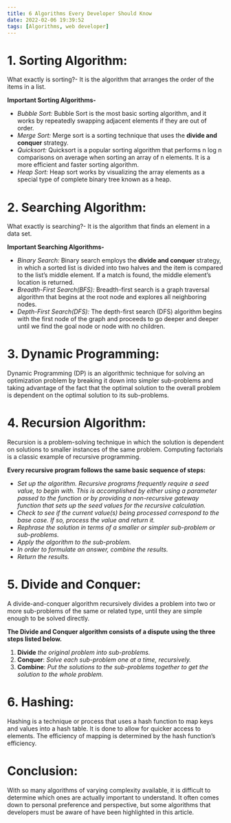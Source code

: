 ```yaml
---
title: 6 Algorithms Every Developer Should Know
date: 2022-02-06 19:39:52
tags: [Algorithms, web developer]
---
```


# 1. Sorting Algorithm:

What exactly is sorting?- It is the algorithm that arranges the order of the items in a list.

**Important Sorting Algorithms-**

- *Bubble Sort:* Bubble Sort is the most basic sorting algorithm, and it works by repeatedly swapping adjacent elements if they are out of order.
- *Merge Sort:* Merge sort is a sorting technique that uses the **divide and conquer** strategy.
- *Quicksort:* Quicksort is a popular sorting algorithm that performs n log n comparisons on average when sorting an array of n elements. It is a more efficient and faster sorting algorithm.
- *Heap Sort:* Heap sort works by visualizing the array elements as a special type of complete binary tree known as a heap.

# 2. Searching Algorithm:

What exactly is searching?- It is the algorithm that finds an element in a data set.

**Important Searching Algorithms-**

- *Binary Search:* Binary search employs the **divide and conquer** strategy, in which a sorted list is divided into two halves and the item is compared to the list’s middle element. If a match is found, the middle element’s location is returned.
- *Breadth-First Search(BFS):* Breadth-first search is a graph traversal algorithm that begins at the root node and explores all neighboring nodes.
- *Depth-First Search(DFS):* The depth-first search (DFS) algorithm begins with the first node of the graph and proceeds to go deeper and deeper until we find the goal node or node with no children.

# 3. Dynamic Programming:

Dynamic Programming (DP) is an algorithmic technique for solving an optimization problem by breaking it down into simpler sub-problems and taking advantage of the fact that the optimal solution to the overall problem is dependent on the optimal solution to its sub-problems.

# 4. Recursion Algorithm:

Recursion is a problem-solving technique in which the solution is dependent on solutions to smaller instances of the same problem. Computing factorials is a classic example of recursive programming.

**Every recursive program follows the same basic sequence of steps:**

- *Set up the algorithm. Recursive programs frequently require a seed value, to begin with. This is accomplished by either using a parameter passed to the function or by providing a non-recursive gateway function that sets up the seed values for the recursive calculation.*
- *Check to see if the current value(s) being processed correspond to the base case. If so, process the value and return it.*
- *Rephrase the solution in terms of a smaller or simpler sub-problem or sub-problems.*
- *Apply the algorithm to the sub-problem.*
- *In order to formulate an answer, combine the results.*
- *Return the results.*

# 5. Divide and Conquer:

A divide-and-conquer algorithm recursively divides a problem into two or more sub-problems of the same or related type, until they are simple enough to be solved directly.

**The Divide and Conquer algorithm consists of a dispute using the three steps listed below.**

1. **Divide** *the original problem into sub-problems.*
2. **Conquer**: *Solve each sub-problem one at a time, recursively.*
3. **Combine**: *Put the solutions to the sub-problems together to get the solution to the whole problem.*

# 6. Hashing:

Hashing is a technique or process that uses a hash function to map keys and values into a hash table. It is done to allow for quicker access to elements. The efficiency of mapping is determined by the hash function’s efficiency.

# Conclusion:

With so many algorithms of varying complexity available, it is difficult to determine which ones are actually important to understand. It often comes down to personal preference and perspective, but some algorithms that developers must be aware of have been highlighted in this article.